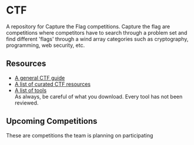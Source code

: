 # CTF
A repository for Capture the Flag competitions. 
Capture the flag are competitions where competitors have to search through a problem set and find different 'flags' through a wind array categories such as cryptography, programming, web security, etc.
## Resources
  - [A general CTF guide](http://ctfs.github.io/resources/)
  - [A list of curated CTF resources](https://github.com/apsdehal/awesome-ctf)
  - [A list of tools](https://github.com/zardus/ctf-tools)   
As always, be careful of what you download. Every tool has not been reviewed.
  
## Upcoming Competitions 
These are competitions the team is planning on participating

	
    

